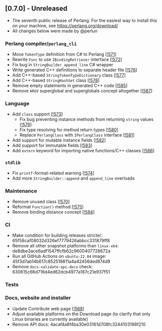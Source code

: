 ## [0.7.0] - Unreleased
- The seventh public release of Perlang. For the easiest way to install this on your machine, see https://perlang.org/download/
- All changes below were made by @perlun

### Perlang compiler/`perlang_cli`
- Move `TokenType` definition from C# to Perlang [[!571][571]]
- Rewrite `Func` to use `IBindingRetriever` interface [[!572][572]]
- Fix bug in `StringBuilder_append_line` C# wrapper
- Write generated C++ definitions to separate header file [[!576][576]]
- Add C++-based `StringTokenTypeDictionary` class [[!577][577]]
- Add C++-based `StringHashSet` class [[!578][578]]
- Remove empty statements in generated C++ code [[!585][585]]
- Remove `ARGV` superglobal and superglobals concept altogether [[!587][587]]

### Language
- Add `class` support [[!573][573]]
  - Fix bug preventing instance methods from returning `string` values [[!579][579]]
  - Fix type resolving for method return types [[!580][580]]
  - Replace `PerlangClass` with `IPerlangClass` interface [[!581][581]]
- Add support for mutable instance fields [[!582][582]]
- Add support for immutable fields [[!583][583]]
- Add `extern` keyword for importing native functions/C++ classes [[!586][586]]

### `stdlib`
- Fix `printf`-format-related warning [[!574][574]]
- Add more `StringBuilder::append` and `append_line` overloads

### Maintenance
 - Remove unused class [[!570][570]]
 - Reformat `Function()` method [[!575][575]]
 - Remove binding distance concept [[!584][584]]

### CI
- Make condition for building releases stricter: 65f58caf08032d326ef7779426abbcc331879ff8
- Remove all other snapshot platforms than `linux-x64`: de8dbe3ace6adf1547ffcfb62c9600407728672a
- Run all GitHub Actions on `ubuntu-22.04` image: 45f3d7ab14b617c852518811a4a42456ded874d9
- Remove `docs-validate-api-docs` check: 630615c66d716d4ed62dcb4977a187c21e937f51

### Tests

### Docs, website and installer
- Update Contribute web page [[!568][568]]
- Adjust available platforms on the Download page (to clarify that only Linux binaries are currently available)
- Remove API docs: 4acaf4a8f4ba30e03161d708fc3244103198f210

[568]: https://gitlab.perlang.org/perlang/perlang/merge_requests/568
[570]: https://gitlab.perlang.org/perlang/perlang/merge_requests/570
[571]: https://gitlab.perlang.org/perlang/perlang/merge_requests/571
[572]: https://gitlab.perlang.org/perlang/perlang/merge_requests/572
[573]: https://gitlab.perlang.org/perlang/perlang/merge_requests/573
[574]: https://gitlab.perlang.org/perlang/perlang/merge_requests/574
[575]: https://gitlab.perlang.org/perlang/perlang/merge_requests/575
[576]: https://gitlab.perlang.org/perlang/perlang/merge_requests/576
[577]: https://gitlab.perlang.org/perlang/perlang/merge_requests/577
[578]: https://gitlab.perlang.org/perlang/perlang/merge_requests/578
[579]: https://gitlab.perlang.org/perlang/perlang/merge_requests/579
[580]: https://gitlab.perlang.org/perlang/perlang/merge_requests/580
[581]: https://gitlab.perlang.org/perlang/perlang/merge_requests/581
[582]: https://gitlab.perlang.org/perlang/perlang/merge_requests/582
[583]: https://gitlab.perlang.org/perlang/perlang/merge_requests/583
[584]: https://gitlab.perlang.org/perlang/perlang/merge_requests/584
[585]: https://gitlab.perlang.org/perlang/perlang/merge_requests/585
[586]: https://gitlab.perlang.org/perlang/perlang/merge_requests/586
[587]: https://gitlab.perlang.org/perlang/perlang/merge_requests/587
